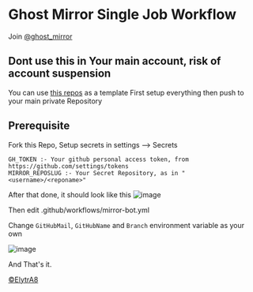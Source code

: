 # Ghost Mirror Single Job Workflow
Join [@ghost_mirror](https://t.me/ghost_mirror)

## Dont use this in Your main account, risk of account suspension

You can use [this repos](https://github.com/ghostmirrorlab/mirror-bot-repos) as a template
First setup everything then push to your main private Repository

## Prerequisite
Fork this Repo,
Setup secrets in settings --> Secrets

```text
GH_TOKEN :- Your github personal access token, from https://github.com/settings/tokens
MIRROR_REPOSLUG :- Your Secret Repository, as in "<username>/<reponame>"
```
After that done, it should look like this
![image](https://user-images.githubusercontent.com/77688759/120898707-a2224800-c649-11eb-8b5c-4f184736e717.png)


Then edit .github/workflows/mirror-bot.yml

Change `GitHubMail`, `GitHubName` and `Branch` environment variable as your own

![image](https://user-images.githubusercontent.com/77688759/120898733-c54cf780-c649-11eb-9b80-058d4500df29.png)

And That's it.

[©ElytrA8](https://github.com/ElytrA8)
